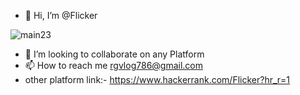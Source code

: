 - 👋 Hi, I’m @Flicker




![main23](https://user-images.githubusercontent.com/69352034/187038960-5ba843b9-28cd-4cd9-b39b-05fe51e51cf9.png)




- 💞️ I’m looking to collaborate on any Platform
- 📫 How to reach me rgvlog786@gmail.com
- other platform link:- https://www.hackerrank.com/Flicker?hr_r=1
<!---
Flicker786/Flicker786 is a ✨ special ✨ repository because its `README.md` (this file) appears on your GitHub profile.
You can click the Preview link to take a look at your changes.
--->
